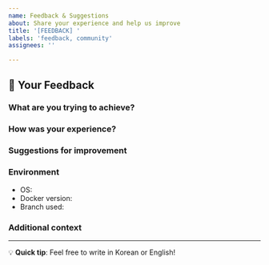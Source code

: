 ```yaml
---
name: Feedback & Suggestions
about: Share your experience and help us improve
title: '[FEEDBACK] '
labels: 'feedback, community'
assignees: ''

---
```


## 📝 Your Feedback

### What are you trying to achieve?
<!-- Describe your use case or goal -->

### How was your experience?
<!-- What worked well? What didn't? -->

### Suggestions for improvement
<!-- Any ideas to make this better? -->

### Environment
- OS: <!-- Windows/Linux/macOS -->
- Docker version: <!-- docker --version -->
- Branch used: <!-- main/demo-services -->

### Additional context
<!-- Add any other context, screenshots, or examples -->

---
💡 **Quick tip**: Feel free to write in Korean or English!